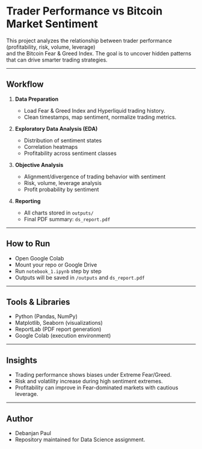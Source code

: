 # Trader Performance vs Bitcoin Market Sentiment

This project analyzes the relationship between trader performance (profitability, risk, volume, leverage)  
and the Bitcoin Fear & Greed Index. The goal is to uncover hidden patterns that can drive smarter trading strategies.

---

## Workflow
1. **Data Preparation**  
   - Load Fear & Greed Index and Hyperliquid trading history.  
   - Clean timestamps, map sentiment, normalize trading metrics.

2. **Exploratory Data Analysis (EDA)**  
   - Distribution of sentiment states  
   - Correlation heatmaps  
   - Profitability across sentiment classes  

3. **Objective Analysis**  
   - Alignment/divergence of trading behavior with sentiment  
   - Risk, volume, leverage analysis  
   - Profit probability by sentiment  

4. **Reporting**  
   - All charts stored in `outputs/`  
   - Final PDF summary: `ds_report.pdf`

---

## How to Run
- Open Google Colab  
- Mount your repo or Google Drive  
- Run `notebook_1.ipynb` step by step  
- Outputs will be saved in `/outputs` and `ds_report.pdf`  

---

## Tools & Libraries
- Python (Pandas, NumPy)  
- Matplotlib, Seaborn (visualizations)  
- ReportLab (PDF report generation)  
- Google Colab (execution environment)

---

## Insights
- Trading performance shows biases under Extreme Fear/Greed.  
- Risk and volatility increase during high sentiment extremes.  
- Profitability can improve in Fear-dominated markets with cautious leverage.  

---

## Author
- Debanjan Paul  
- Repository maintained for Data Science assignment.

